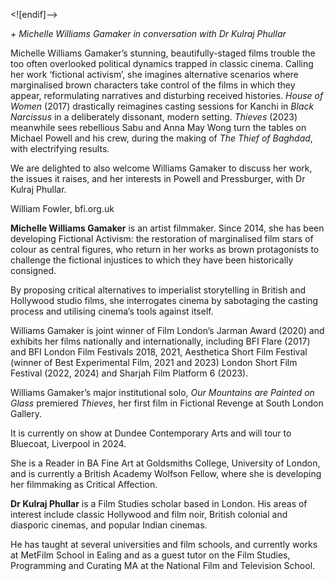 
<![endif]-->

_+ Michelle Williams Gamaker in conversation with Dr Kulraj Phullar_

Michelle Williams Gamaker’s stunning, beautifully-staged films trouble the too often overlooked political dynamics trapped in classic cinema. Calling her work ‘fictional activism’, she imagines alternative scenarios where marginalised brown characters take control of the films in which they appear, reformulating narratives and disturbing received histories. _House of Women_ (2017) drastically reimagines casting sessions for Kanchi in _Black Narcissus_ in a deliberately dissonant, modern setting. _Thieves_ (2023) meanwhile sees rebellious Sabu and Anna May Wong turn the tables on Michael Powell and his crew, during the making of _The Thief of Baghdad_, with electrifying results.

We are delighted to also welcome Williams Gamaker to discuss her work, the issues it raises, and her interests in Powell and Pressburger, with Dr Kulraj Phullar.

William Fowler, bfi.org.uk

**Michelle Williams Gamaker** is an artist filmmaker. Since 2014, she has been developing Fictional Activism: the restoration of marginalised film stars of colour as central figures, who return in her works as brown protagonists to challenge the fictional injustices to which they have been historically consigned.

By proposing critical alternatives to imperialist storytelling in British and Hollywood studio films, she interrogates cinema by sabotaging the casting process and utilising cinema’s tools against itself.

Williams Gamaker is joint winner of Film London’s Jarman Award (2020) and exhibits her films nationally and internationally, including BFI Flare (2017) and BFI London Film Festivals 2018, 2021, Aesthetica Short Film Festival (winner of Best Experimental Film, 2021 and 2023) London Short Film Festival (2022, 2024) and Sharjah Film Platform 6 (2023).

Williams Gamaker’s major institutional solo, _Our Mountains are Painted on Glass_ premiered _Thieves_, her first film in Fictional Revenge at South London Gallery.

It is currently on show at Dundee Contemporary Arts and will tour to Bluecoat, Liverpool in 2024.

She is a Reader in BA Fine Art at Goldsmiths College, University of London, and is currently a British Academy Wolfson Fellow, where she is developing her filmmaking as Critical Affection.

**Dr Kulraj Phullar** is a Film Studies scholar based in London. His areas of interest include classic Hollywood and film noir, British colonial and diasporic cinemas, and popular Indian cinemas.

He has taught at several universities and film schools, and currently works at MetFilm School in Ealing and as a guest tutor on the Film Studies, Programming and Curating MA at the National Film and Television School.
<!--stackedit_data:
eyJoaXN0b3J5IjpbMjA5NTY0MjM0NF19
-->